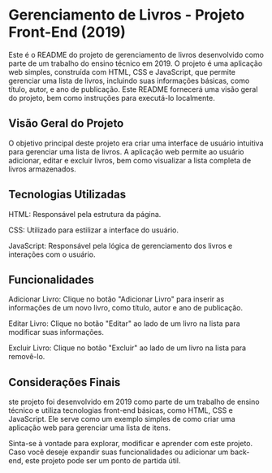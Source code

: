 # Gerenciamento de Livros - Projeto Front-End (2019)

Este é o README do projeto de gerenciamento de livros desenvolvido como parte de um trabalho do ensino técnico em 2019. O projeto é uma aplicação web simples, construída com HTML, CSS e JavaScript, que permite gerenciar uma lista de livros, incluindo suas informações básicas, como título, autor, e ano de publicação. Este README fornecerá uma visão geral do projeto, bem como instruções para executá-lo localmente.

## Visão Geral do Projeto

O objetivo principal deste projeto era criar uma interface de usuário intuitiva para gerenciar uma lista de livros. A aplicação web permite ao usuário adicionar, editar e excluir livros, bem como visualizar a lista completa de livros armazenados.

## Tecnologias Utilizadas

HTML: Responsável pela estrutura da página.

CSS: Utilizado para estilizar a interface do usuário.

JavaScript: Responsável pela lógica de gerenciamento dos livros e interações com o usuário.

## Funcionalidades

Adicionar Livro: Clique no botão "Adicionar Livro" para inserir as informações de um novo livro, como título, autor e ano de publicação.

Editar Livro: Clique no botão "Editar" ao lado de um livro na lista para modificar suas informações.

Excluir Livro: Clique no botão "Excluir" ao lado de um livro na lista para removê-lo.

## Considerações Finais

ste projeto foi desenvolvido em 2019 como parte de um trabalho de ensino técnico e utiliza tecnologias front-end básicas, como HTML, CSS e JavaScript. Ele serve como um exemplo simples de como criar uma aplicação web para gerenciar uma lista de itens.

Sinta-se à vontade para explorar, modificar e aprender com este projeto. Caso você deseje expandir suas funcionalidades ou adicionar um back-end, este projeto pode ser um ponto de partida útil.
